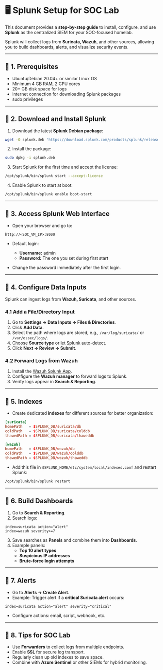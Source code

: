 # 🖥️ Splunk Setup for SOC Lab

This document provides a **step-by-step guide** to install, configure, and use **Splunk** as the centralized SIEM for your SOC-focused homelab.  

Splunk will collect logs from **Suricata, Wazuh**, and other sources, allowing you to build dashboards, alerts, and visualize security events.

---

## 🔹 1. Prerequisites

- Ubuntu/Debian 20.04+ or similar Linux OS
- Minimum 4 GB RAM, 2 CPU cores
- 20+ GB disk space for logs
- Internet connection for downloading Splunk packages
- sudo privileges

---

## 🔹 2. Download and Install Splunk

1. Download the latest **Splunk Debian package**:

```bash
wget -O splunk.deb 'https://download.splunk.com/products/splunk/releases/latest/linux/splunk.deb'
```

2. Install the package:

```bash
sudo dpkg -i splunk.deb
```

3. Start Splunk for the first time and accept the license:

```bash
/opt/splunk/bin/splunk start --accept-license
```

4. Enable Splunk to start at boot:

```bash
/opt/splunk/bin/splunk enable boot-start
```

---

## 🔹 3. Access Splunk Web Interface

- Open your browser and go to:

```
http://<SOC_VM_IP>:8000
```

- Default login:  
  - **Username:** admin  
  - **Password:** The one you set during first start

- Change the password immediately after the first login.

---

## 🔹 4. Configure Data Inputs

Splunk can ingest logs from **Wazuh, Suricata**, and other sources.

### 4.1 Add a File/Directory Input

1. Go to **Settings → Data Inputs → Files & Directories**.
2. Click **Add Data**.
3. Select the path where logs are stored, e.g., `/var/log/suricata/` or `/var/ossec/logs/`.
4. Choose **Source type** or let Splunk auto-detect.
5. Click **Next → Review → Submit**.

### 4.2 Forward Logs from Wazuh

1. Install the [Wazuh Splunk App](https://documentation.wazuh.com/current/integration/splunk/index.html).
2. Configure the **Wazuh manager** to forward logs to Splunk.
3. Verify logs appear in **Search & Reporting**.

---

## 🔹 5. Indexes

- Create dedicated **indexes** for different sources for better organization:

```conf
[suricata]
homePath   = $SPLUNK_DB/suricata/db
coldPath   = $SPLUNK_DB/suricata/colddb
thawedPath = $SPLUNK_DB/suricata/thaweddb

[wazuh]
homePath   = $SPLUNK_DB/wazuh/db
coldPath   = $SPLUNK_DB/wazuh/colddb
thawedPath = $SPLUNK_DB/wazuh/thaweddb
```

- Add this file in `$SPLUNK_HOME/etc/system/local/indexes.conf` and restart Splunk:

```bash
/opt/splunk/bin/splunk restart
```

---

## 🔹 6. Build Dashboards

1. Go to **Search & Reporting**.
2. Search logs:

```spl
index=suricata action="alert"
index=wazuh severity>=7
```

3. Save searches as **Panels** and combine them into **Dashboards**.
4. Example panels:
   - **Top 10 alert types**
   - **Suspicious IP addresses**
   - **Brute-force login attempts**

---

## 🔹 7. Alerts

- Go to **Alerts → Create Alert**.
- Example: Trigger alert if a **critical Suricata alert** occurs:

```spl
index=suricata action="alert" severity="critical"
```

- Configure actions: email, script, webhook, etc.

---

## 🔹 8. Tips for SOC Lab

- Use **Forwarders** to collect logs from multiple endpoints.
- Enable **SSL** for secure log transport.
- Regularly clean up old indexes to save space.
- Combine with **Azure Sentinel** or other SIEMs for hybrid monitoring.
